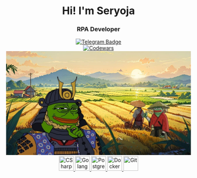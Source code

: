 <div id="headers" align="center">
  <h1>Hi! I'm Seryoja</h1>
  <h3>RPA Developer</h3>
</div>
<div id="badges" align="center">
  <a href="https://t.me/afanasevss">
    <img src="https://img.shields.io/badge/Telegram-blue?style=for-the-badge&logo=telegram&logoColor=white" alt="Telegram Badge" />
  </a>
</div>
<div id="codewars" align="center">
  <a href="https://www.codewars.com/users/AFSRPA">
    <img src="https://www.codewars.com/users/AFSRPA/badges/micro" alt="Codewars" />
</div>
    
<div align="center">
  <img src="https://github.com/afanserrpa/afanserrpa/blob/main/image_banner.jpg" width="800"/>
</div>
<div id="tech stack" align="center">
  <img src="https://cdn.jsdelivr.net/gh/devicons/devicon@latest/icons/csharp/csharp-original.svg" title="CSharp" **alt="CSharp" width="40" height="40" />
  <img src="https://cdn.jsdelivr.net/gh/devicons/devicon@latest/icons/go/go-original-wordmark.svg" title="Golang" **alt="Golang" width="40" height="40" />
  <img src="https://cdn.jsdelivr.net/gh/devicons/devicon@latest/icons/postgresql/postgresql-original.svg" title="PostgreSQL" **alt="PostgreSQL" width="40" height="40" />
  <img src="https://cdn.jsdelivr.net/gh/devicons/devicon@latest/icons/docker/docker-plain.svg" title="Docker" **alt="Docker" width="40" height="40" />      
  <img src="https://cdn.jsdelivr.net/gh/devicons/devicon@latest/icons/git/git-original.svg" title="Git" **alt="Git" width="40" height="40" />
</div>

<!--
## Hi there 👋

**afanserrpa/afanserrpa** is a ✨ _special_ ✨ repository because its `README.md` (this file) appears on your GitHub profile.

Here are some ideas to get you started:

- 🔭 I’m currently working on ...
- 🌱 I’m currently learning ...
- 👯 I’m looking to collaborate on ...
- 🤔 I’m looking for help with ...
- 💬 Ask me about ...
- 📫 How to reach me: ...
- 😄 Pronouns: ...
- ⚡ Fun fact: ...
-->
